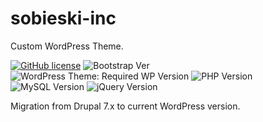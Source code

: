 # sobieski-inc
Custom WordPress Theme.

[![GitHub license](https://img.shields.io/github/license/bkaminski/advanced-polymer?style=flat-square)](https://github.com/bkaminski/advanced-polymer/blob/main/LICENSE) ![Bootstrap Ver](https://img.shields.io/badge/LIB-Bootstrap--v5.0-blueviolet?style=flat-square)  ![WordPress Theme: Required WP Version](https://img.shields.io/badge/WordPress-%3E%3D5.6.2-blue?style=flat-square) ![PHP Version](https://img.shields.io/badge/PHP-%3E%3D7.3.27-green?style=flat-square) ![MySQL Version](https://img.shields.io/badge/MySQL-v5.6-red?style=flat-square) ![jQuery Version](https://img.shields.io/badge/jQuery-3.5.1-ff69b4?style="flat-square)

Migration from Drupal 7.x to current WordPress version. 
